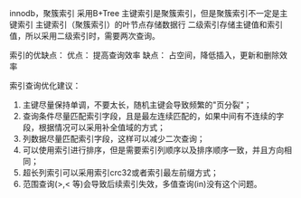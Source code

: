 innodb，聚簇索引
采用B+Tree
主键索引是聚簇索引，但是聚簇索引不一定是主键索引
主键索引（聚簇索引）的叶节点存储数据行
二级索引存储主键值和索引值，所以采用二级索引时，需要两次查询。

索引的优缺点：
优点： 提高查询效率
缺点： 占空间，降低插入，更新和删除效率

索引查询优化建议：
1. 主键尽量保持单调，不要太长，随机主键会导致频繁的"页分裂"；
2. 查询条件尽量匹配索引字段，且是最左连续匹配的，如果中间有不连续的字段，根据情况可以采用补全值域的方式；
3. 列数据尽量匹配索引字段，这样可以减少二次查询；
4. 可以使用索引进行排序，但是需要索引列顺序以及排序顺序一致，并且方向相同；
5. 超长列索引可以采用索引crc32或者索引最左前缀方式；
6. 范围查询(>,< 等)会导致后续索引失效，多值查询(in)没有这个问题。
